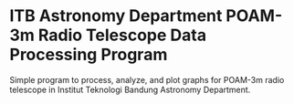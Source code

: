 # ITB Astronomy Department POAM-3m Radio Telescope Data Processing Program
Simple program to process, analyze, and plot graphs for POAM-3m radio telescope in Institut Teknologi Bandung Astronomy Department.
